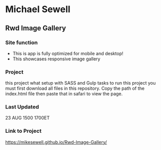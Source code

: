 # Michael Sewell
## Rwd Image Gallery
### Site function
+ This is app is fully optimized for mobile and desktop!
+ This showcases responsive image gallery

### Project
this project what setup with SASS and Gulp tasks
to run this project you must first download all files in this repository. Copy the path of the index.html file then paste that in safari to view the page.
### Last Updated
23 AUG 1500 1700ET
### Link to Project
https://mikesewell.github.io/Rwd-Image-Gallery/
